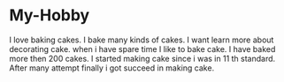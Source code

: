 # My-Hobby
I love baking cakes.
I bake many kinds of cakes.
I want learn more about decorating cake.
when i have spare time 
I like to bake cake.
I have baked more then 200 cakes.
I started making cake since i was in 11 th standard.
After many attempt finally i got succeed in making cake.